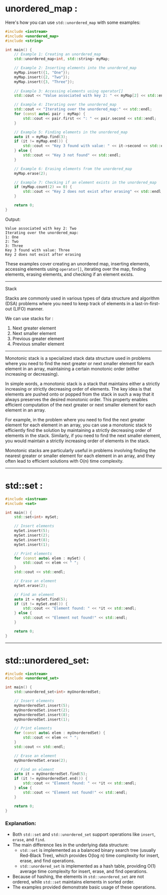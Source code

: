 # unordered_map : 



Here's how you can use `std::unordered_map` with some examples:

```cpp
#include <iostream>
#include <unordered_map>
#include <string>

int main() {
    // Example 1: Creating an unordered_map
    std::unordered_map<int, std::string> myMap;

    // Example 2: Inserting elements into the unordered_map
    myMap.insert({1, "One"});
    myMap.insert({2, "Two"});
    myMap.insert({3, "Three"});
    
    // Example 3: Accessing elements using operator[]
    std::cout << "Value associated with key 2: " << myMap[2] << std::endl;

    // Example 4: Iterating over the unordered_map
    std::cout << "Iterating over the unordered_map:" << std::endl;
    for (const auto& pair : myMap) {
        std::cout << pair.first << ": " << pair.second << std::endl;
    }

    // Example 5: Finding elements in the unordered_map
    auto it = myMap.find(3);
    if (it != myMap.end()) {
        std::cout << "Key 3 found with value: " << it->second << std::endl;
    } else {
        std::cout << "Key 3 not found" << std::endl;
    }

    // Example 6: Erasing elements from the unordered_map
    myMap.erase(2);

    // Example 7: Checking if an element exists in the unordered_map
    if (myMap.count(2) == 0) {
        std::cout << "Key 2 does not exist after erasing" << std::endl;
    }

    return 0;
}
```

Output:
```
Value associated with key 2: Two
Iterating over the unordered_map:
1: One
2: Two
3: Three
Key 3 found with value: Three
Key 2 does not exist after erasing
```

These examples cover creating an unordered map, inserting elements, accessing elements using `operator[]`, iterating over the map, finding elements, erasing elements, and checking if an element exists.

----------------------------------------------------------------------------------------------------------------------------

Stack

Stacks are commonly used in various types of data structure and algorithm (DSA) problems where you need to keep track of elements in a last-in-first-out (LIFO) manner.

We can use stacks for : 
1. Next greater element
2. Next smaller element
3. Previous greater element
4. Previous smaller element


----------------------------------

Monotonic stack is a specialized stack data structure used in problems where you need to find the next greater or next smaller element for each element in an array, maintaining a certain monotonic order (either increasing or decreasing).

In simple words, a monotonic stack is a stack that maintains either a strictly increasing or strictly decreasing order of elements. The key idea is that elements are pushed onto or popped from the stack in such a way that it always preserves the desired monotonic order. This property enables efficient computation of the next greater or next smaller element for each element in an array.

For example, in the problem where you need to find the next greater element for each element in an array, you can use a monotonic stack to efficiently find the solution by maintaining a strictly decreasing order of elements in the stack. Similarly, if you need to find the next smaller element, you would maintain a strictly increasing order of elements in the stack.

Monotonic stacks are particularly useful in problems involving finding the nearest greater or smaller element for each element in an array, and they often lead to efficient solutions with O(n) time complexity.

----------------------------------------------------------------------------------------------------------------------------

# std::set :

```cpp
#include <iostream>
#include <set>

int main() {
    std::set<int> mySet;

    // Insert elements
    mySet.insert(5);
    mySet.insert(2);
    mySet.insert(8);
    mySet.insert(1);

    // Print elements
    for (const auto& elem : mySet) {
        std::cout << elem << " ";
    }
    std::cout << std::endl;

    // Erase an element
    mySet.erase(2);

    // Find an element
    auto it = mySet.find(5);
    if (it != mySet.end()) {
        std::cout << "Element found: " << *it << std::endl;
    } else {
        std::cout << "Element not found!" << std::endl;
    }

    return 0;
}
```
-----------------------------------

# std::unordered_set:

```cpp
#include <iostream>
#include <unordered_set>

int main() {
    std::unordered_set<int> myUnorderedSet;

    // Insert elements
    myUnorderedSet.insert(5);
    myUnorderedSet.insert(2);
    myUnorderedSet.insert(8);
    myUnorderedSet.insert(1);

    // Print elements
    for (const auto& elem : myUnorderedSet) {
        std::cout << elem << " ";
    }
    std::cout << std::endl;

    // Erase an element
    myUnorderedSet.erase(2);

    // Find an element
    auto it = myUnorderedSet.find(5);
    if (it != myUnorderedSet.end()) {
        std::cout << "Element found: " << *it << std::endl;
    } else {
        std::cout << "Element not found!" << std::endl;
    }

    return 0;
}
```

### Explanation:

- Both `std::set` and `std::unordered_set` support operations like `insert`, `erase`, and `find`.
- The main difference lies in the underlying data structure:
  - `std::set` is implemented as a balanced binary search tree (usually Red-Black Tree), which provides O(log n) time complexity for insert, erase, and find operations.
  - `std::unordered_set` is implemented as a hash table, providing O(1) average time complexity for insert, erase, and find operations.
- Because of hashing, the elements in `std::unordered_set` are not ordered, while `std::set` maintains elements in sorted order.
- The examples provided demonstrate basic usage of these operations.
